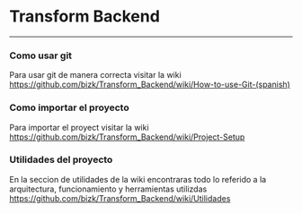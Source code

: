 # Transform Backend
***

### Como usar git
Para usar git de manera correcta visitar la wiki https://github.com/bizk/Transform_Backend/wiki/How-to-use-Git-(spanish)

### Como importar el proyecto
Para importar el proyect visitar la wiki https://github.com/bizk/Transform_Backend/wiki/Project-Setup

### Utilidades del proyecto
En la seccion de utilidades de la wiki encontraras todo lo referido a la arquitectura, funcionamiento y herramientas utilizdas
https://github.com/bizk/Transform_Backend/wiki/Utilidades
